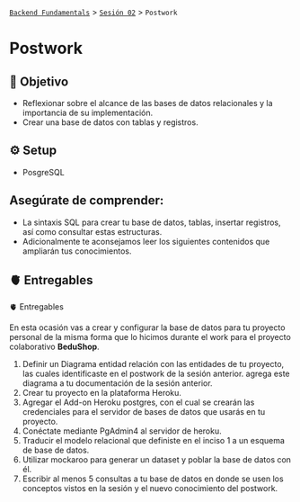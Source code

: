 [`Backend Fundamentals`](../../README.md) > [`Sesión 02`](../README.md) > `Postwork`

# Postwork

## 🎯 Objetivo

- Reflexionar sobre el alcance de las bases de datos relacionales y la importancia de su implementación.
- Crear una base de datos con tablas y registros.


## ⚙️ Setup
 - PosgreSQL

## Asegúrate de comprender:

- La sintaxis SQL para crear tu base de datos, tablas, insertar registros, así como consultar estas estructuras.
- Adicionalmente te aconsejamos leer los siguientes contenidos que ampliarán tus conocimientos.


## 🫀 Entregables

🫀 Entregables

En esta ocasión vas a crear y configurar la base de datos para tu proyecto personal de la misma forma que lo hicimos durante el work para el proyecto colaborativo **BeduShop**. 

1. Definir un Diagrama entidad relación con las entidades de tu proyecto, las cuales identificaste en el postwork de la sesión anterior. agrega este diagrama a tu documentación de la sesión anterior.
2. Crear tu proyecto en la plataforma Heroku.
3. Agregar el Add-on Heroku postgres, con el cual se crearán las credenciales para el servidor de bases de datos que usarás en tu proyecto.
4. Conéctate mediante PgAdmin4 al servidor de heroku.
5. Traducir el modelo relacional que definiste en el inciso 1 a un esquema de base de datos. 
6. Utilizar mockaroo para generar un dataset y poblar la base de datos con él.
7. Escribir al menos 5 consultas a tu base de datos en donde se usen los conceptos vistos en la sesión y el nuevo conocimiento del postwork.


